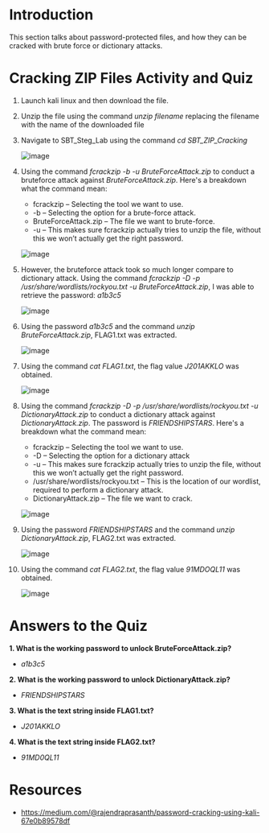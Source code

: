 # Introduction
This section talks about password-protected files, and how they can be cracked with brute force or dictionary attacks.

# Cracking ZIP Files Activity and Quiz

1. Launch kali linux and then download the file.
2. Unzip the file using the command *unzip filename* replacing the filename with the name of the downloaded file
3. Navigate to SBT_Steg_Lab using the command *cd SBT_ZIP_Cracking*

   ![image](https://github.com/ZuanAce/Security_BlueTeam_Challenge/assets/147037911/650c9076-317b-427e-8e4d-ba07fc28a248)

4. Using the command *fcrackzip -b -u BruteForceAttack.zip* to conduct a bruteforce attack against *BruteForceAttack.zip*. Here's a breakdown what the command mean:
   - fcrackzip – Selecting the tool we want to use.
   - -b – Selecting the option for a brute-force attack.
   - BruteForceAttack.zip – The file we want to brute-force.
   - -u – This makes sure fcrackzip actually tries to unzip the file, without this we won’t actually get the right password.

   ![image](https://github.com/ZuanAce/Security_BlueTeam_Challenge/assets/147037911/78861b16-1a36-45b9-9623-35e60d876416)

5. However, the bruteforce attack took so much longer compare to dictionary attack. Using the command *fcrackzip -D -p /usr/share/wordlists/rockyou.txt -u BruteForceAttack.zip*, I was able to retrieve the password: *a1b3c5*

   ![image](https://github.com/ZuanAce/Security_BlueTeam_Challenge/assets/147037911/b3c72c02-e979-4a0f-bb58-db3bf4944088)

6. Using the password *a1b3c5* and the command *unzip BruteForceAttack.zip*, FLAG1.txt was extracted.

   ![image](https://github.com/ZuanAce/Security_BlueTeam_Challenge/assets/147037911/6e218ee2-ea1b-4a88-b014-c7b3972656c5)

7. Using the command *cat FLAG1.txt*, the flag value *J201AKKLO* was obtained.

   ![image](https://github.com/ZuanAce/Security_BlueTeam_Challenge/assets/147037911/2fc9f92d-e8ca-4725-b77e-7032d071d96b)

8. Using the command *fcrackzip -D -p /usr/share/wordlists/rockyou.txt -u DictionaryAttack.zip* to conduct a dictionary attack against *DictionaryAttack.zip*. The password is *FRIENDSHIPSTARS*. Here's a breakdown what the command mean:
   - fcrackzip – Selecting the tool we want to use.
   - -D – Selecting the option for a dictionary attack
   - -u – This makes sure fcrackzip actually tries to unzip the file, without this we won’t actually get the right password.
   - /usr/share/wordlists/rockyou.txt – This is the location of our wordlist, required to perform a dictionary attack.
   - DictionaryAttack.zip – The file we want to crack.
     
   ![image](https://github.com/ZuanAce/Security_BlueTeam_Challenge/assets/147037911/8aace566-b821-44f9-8d6a-8c332b899d76)

9. Using the password *FRIENDSHIPSTARS* and the command *unzip DictionaryAttack.zip*, FLAG2.txt was extracted.
   
   ![image](https://github.com/ZuanAce/Security_BlueTeam_Challenge/assets/147037911/e56fc698-ac47-427c-97a0-1d8ee1a1c389)

10. Using the command *cat FLAG2.txt*, the flag value *91MDOQL11* was obtained.

    ![image](https://github.com/ZuanAce/Security_BlueTeam_Challenge/assets/147037911/ee1d8264-282e-42eb-91a1-8b6f2c1fb539)


# Answers to the Quiz
**1. What is the working password to unlock BruteForceAttack.zip?**
   
   - *a1b3c5*
   
**2. What is the working password to unlock DictionaryAttack.zip?**
   
   - *FRIENDSHIPSTARS*
   
**3. What is the text string inside FLAG1.txt?**
   
   - *J201AKKLO*
   
**4. What is the text string inside FLAG2.txt?**
   
   - *91MD0QL11*

# Resources
- https://medium.com/@rajendraprasanth/password-cracking-using-kali-67e0b89578df
   

















